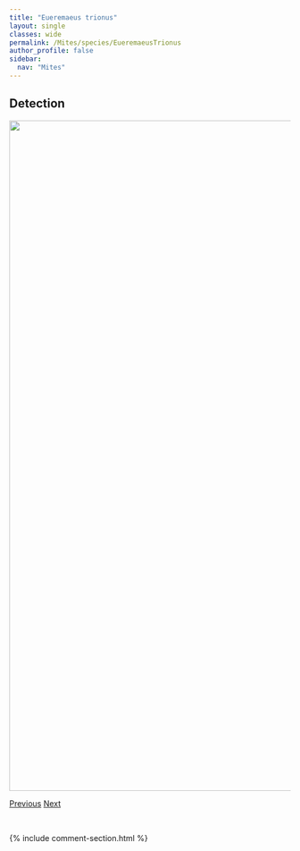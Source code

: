 ```yaml
---
title: "Eueremaeus trionus"
layout: single
classes: wide
permalink: /Mites/species/EueremaeusTrionus
author_profile: false
sidebar:
  nav: "Mites"
---
```


<h2>Detection</h2>

<a href="https://drive.google.com/uc?export=view&id=1aPIsMfg8joL1SgKWbJX4DxCKJMqxWUN2">
<img src="https://drive.google.com/uc?export=view&id=1aPIsMfg8joL1SgKWbJX4DxCKJMqxWUN2" height = "1200" width = "800">
</a>


<a href="/DevelopmentWebsite/Mites/species/EueremaeusTetrosus" class="pagination--pager" title="Eueremaeus tetrosus">Previous</a> <a href="/DevelopmentWebsite/Mites/species/EupelopsSeptentrionalis" class="pagination--pager" title="Eupelops septentrionalis">Next</a>

<p>&nbsp;</p>

{% include comment-section.html %}
